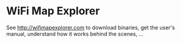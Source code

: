 # WiFi Map Explorer

See http://wifimapexplorer.com to download binaries, get the user's manual, understand how it works behind the scenes, ...
